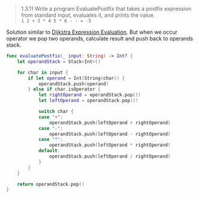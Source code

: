 > 1.3.11 Write a program EvaluatePostfix that takes a postfix expression from standard input, evaluates it, and prints the value.  
`1 2 + 3 * 4 5 * 6 - - = -5`

Solution similar to [Dijkstra Expression Evaluation](https://github.com/SergeyKuryanov/Swift-Data-Structures-and-Algorithms/tree/master/Dijkstra%20Expression%20Evaluation). But when we occur operator we pop two operands, calculate result and push back to operands stack.

```swift
func evaluatePostfix(_ input: String) -> Int? {
    let operandStack = Stack<Int>()

    for char in input {
        if let operand = Int(String(char)) {
            operandStack.push(operand)
        } else if char.isOperator {
            let rightOperand = operandStack.pop()!
            let leftOperand = operandStack.pop()!

            switch char {
            case "+":
                operandStack.push(leftOperand + rightOperand)
            case "-":
                operandStack.push(leftOperand - rightOperand)
            case "*":
                operandStack.push(leftOperand * rightOperand)
            default:
                operandStack.push(leftOperand / rightOperand)
            }
        }
    }

    return operandStack.pop()
}
```